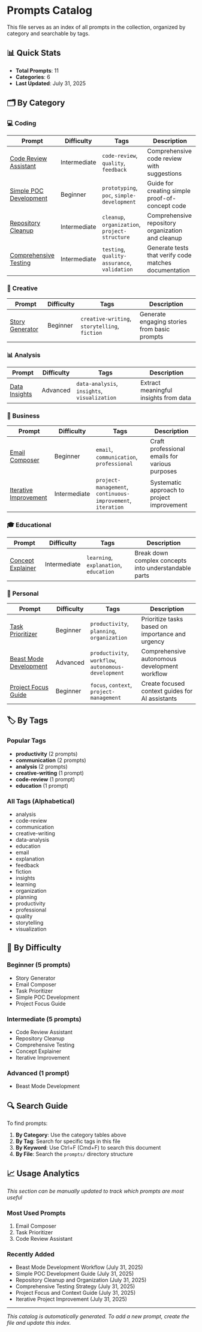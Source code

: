 # Prompts Catalog

This file serves as an index of all prompts in the collection, organized by category and searchable by tags.

## 📊 Quick Stats

- **Total Prompts**: 11
- **Categories**: 6
- **Last Updated**: July 31, 2025

## 🗂️ By Category

### 💻 Coding
| Prompt | Difficulty | Tags | Description |
|--------|-----------|------|-------------|
| [Code Review Assistant](src/prompts/coding/code-review-assistant.md) | Intermediate | `code-review`, `quality`, `feedback` | Comprehensive code review with suggestions |
| [Simple POC Development](src/prompts/coding/simple-poc-development.md) | Beginner | `prototyping`, `poc`, `simple-development` | Guide for creating simple proof-of-concept code |
| [Repository Cleanup](src/prompts/coding/repository-cleanup.md) | Intermediate | `cleanup`, `organization`, `project-structure` | Comprehensive repository organization and cleanup |
| [Comprehensive Testing](src/prompts/coding/comprehensive-testing.md) | Intermediate | `testing`, `quality-assurance`, `validation` | Generate tests that verify code matches documentation |

### 🎨 Creative
| Prompt | Difficulty | Tags | Description |
|--------|-----------|------|-------------|
| [Story Generator](src/prompts/creative/story-generator.md) | Beginner | `creative-writing`, `storytelling`, `fiction` | Generate engaging stories from basic prompts |

### 📊 Analysis
| Prompt | Difficulty | Tags | Description |
|--------|-----------|------|-------------|
| [Data Insights](prompts/analysis/data-insights.md) | Advanced | `data-analysis`, `insights`, `visualization` | Extract meaningful insights from data |

### 💼 Business
| Prompt | Difficulty | Tags | Description |
|--------|-----------|------|-------------|
| [Email Composer](src/prompts/business/email-composer.md) | Beginner | `email`, `communication`, `professional` | Craft professional emails for various purposes |
| [Iterative Improvement](src/prompts/business/iterative-improvement.md) | Intermediate | `project-management`, `continuous-improvement`, `iteration` | Systematic approach to project improvement |

### 🎓 Educational
| Prompt | Difficulty | Tags | Description |
|--------|-----------|------|-------------|
| [Concept Explainer](prompts/educational/concept-explainer.md) | Intermediate | `learning`, `explanation`, `education` | Break down complex concepts into understandable parts |

### 🔧 Personal
| Prompt | Difficulty | Tags | Description |
|--------|-----------|------|-------------|
| [Task Prioritizer](src/prompts/personal/task-prioritizer.md) | Beginner | `productivity`, `planning`, `organization` | Prioritize tasks based on importance and urgency |
| [Beast Mode Development](src/prompts/personal/beast-mode-development.md) | Advanced | `productivity`, `workflow`, `autonomous-development` | Comprehensive autonomous development workflow |
| [Project Focus Guide](src/prompts/personal/project-focus-guide.md) | Beginner | `focus`, `context`, `project-management` | Create focused context guides for AI assistants |

## 🏷️ By Tags

### Popular Tags
- **productivity** (2 prompts)
- **communication** (2 prompts)
- **analysis** (2 prompts)
- **creative-writing** (1 prompt)
- **code-review** (1 prompt)
- **education** (1 prompt)

### All Tags (Alphabetical)
- analysis
- code-review
- communication
- creative-writing
- data-analysis
- education
- email
- explanation
- feedback
- fiction
- insights
- learning
- organization
- planning
- productivity
- professional
- quality
- storytelling
- visualization

## 🎯 By Difficulty

### Beginner (5 prompts)
- Story Generator
- Email Composer
- Task Prioritizer
- Simple POC Development
- Project Focus Guide

### Intermediate (5 prompts)
- Code Review Assistant
- Repository Cleanup
- Comprehensive Testing
- Concept Explainer
- Iterative Improvement

### Advanced (1 prompt)
- Beast Mode Development

## 🔍 Search Guide

To find prompts:

1. **By Category**: Use the category tables above
2. **By Tag**: Search for specific tags in this file
3. **By Keyword**: Use Ctrl+F (Cmd+F) to search this document
4. **By File**: Search the `prompts/` directory structure

## 📈 Usage Analytics

*This section can be manually updated to track which prompts are most useful*

### Most Used Prompts
1. Email Composer
2. Task Prioritizer
3. Code Review Assistant

### Recently Added
- Beast Mode Development Workflow (July 31, 2025)
- Simple POC Development Guide (July 31, 2025)
- Repository Cleanup and Organization (July 31, 2025)
- Comprehensive Testing Strategy (July 31, 2025)
- Project Focus and Context Guide (July 31, 2025)
- Iterative Project Improvement (July 31, 2025)

---

*This catalog is automatically generated. To add a new prompt, create the file and update this index.*
